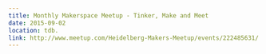 ```yaml
---
title: Monthly Makerspace Meetup - Tinker, Make and Meet
date: 2015-09-02
location: tdb.
link: http://www.meetup.com/Heidelberg-Makers-Meetup/events/222485631/
---
```


